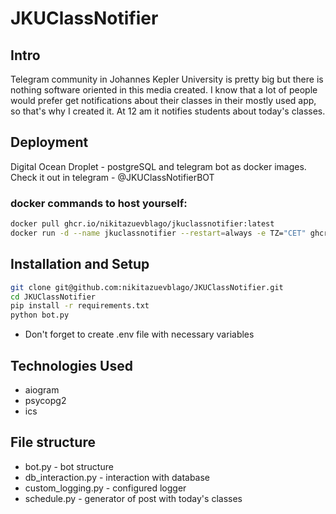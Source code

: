 # JKUClassNotifier

## Intro
Telegram community in Johannes Kepler University is pretty big but there is nothing software oriented in this media created. I know that a lot of people would prefer get notifications about their classes in their mostly used app, so that's why I created it. At 12 am it notifies students about today's classes.

## Deployment 
Digital Ocean Droplet - postgreSQL and telegram bot as docker images.
Check it out in telegram - @JKUClassNotifierBOT

### docker commands to host yourself:
```bash
docker pull ghcr.io/nikitazuevblago/jkuclassnotifier:latest
docker run -d --name jkuclassnotifier --restart=always -e TZ="CET" ghcr.io/nikitazuevblago/jkuclassnotifier
```

## Installation and Setup 
```bash
git clone git@github.com:nikitazuevblago/JKUClassNotifier.git
cd JKUClassNotifier
pip install -r requirements.txt
python bot.py
```
* Don't forget to create .env file with necessary variables

## Technologies Used
* aiogram
* psycopg2
* ics

## File structure
* bot.py - bot structure
* db_interaction.py - interaction with database
* custom_logging.py - configured logger
* schedule.py - generator of post with today's classes
